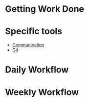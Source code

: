 # Getting Work Done

# Specific tools

- [Communication](/development/workflow/communication)
- [Git](/development/workflow/git)

# Daily Workflow

# Weekly Workflow

